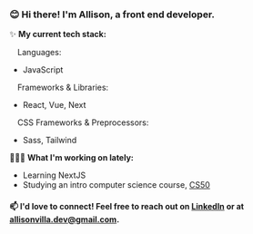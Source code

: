 ### 😊 Hi there! I'm Allison, a front end developer.

✨ **My current tech stack:**

&emsp;Languages: 
- JavaScript

&emsp;Frameworks & Libraries: 
- React, Vue, Next

&emsp;CSS Frameworks & Preprocessors:
- Sass, Tailwind

👩🏻‍💻 **What I'm working on lately:**
- Learning NextJS
- Studying an intro computer science course, [CS50](https://cs50.harvard.edu/x/2022/ "CS50")

#### 📫 I'd love to connect! Feel free to reach out on [LinkedIn](https://www.linkedin.com/in/allisonvilla/ "Link to my LinkedIn profile") or at allisonvilla.dev@gmail.com.
